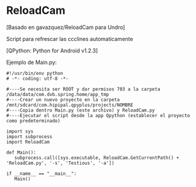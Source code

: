# ReloadCam
[Basado en gavazquez/ReloadCam para Undro]

Script para refrescar las ccclines automaticamente 

[QPython: Python for Android v1.2.3]

Ejemplo de Main.py:
```
#!/usr/bin/env python
# -*- coding: utf-8 -*-

#----Se necesita ser ROOT y dar permisos 703 a la carpeta /data/data/com.dvb.spring.home/app_tmp
#----Crear un nuevo proyecto en la carpeta /mnt/sdcard/com.hipipal.qpyplus/projects/NOMBRE
#----Copia dentro Main.py (este archivo) y ReloadCam.py
#----Ejecutar el script desde la app Qpython (establecer el proyecto como predeterminado)

import sys
import subprocess
import ReloadCam

def Main():
   subprocess.call([sys.executable, ReloadCam.GetCurrentPath() + 'ReloadCam.py', '-s', 'Testious', '-a'])

if __name__ == "__main__":
   Main()
```
